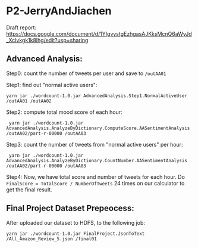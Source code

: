 # P2-JerryAndJiachen

Draft report: https://docs.google.com/document/d/1YIgvystgEzhgasAJKksMcnQ6aWyJd_Xclvkgk1k8lhg/edit?usp=sharing

## Advanced Analysis:

  Step0: count the number of tweets per user and save to `/outAA01`

  Step1: find out "normal active users": 
  
    yarn jar ./wordcount-1.0.jar AdvancedAnalysis.Step1.NormalActiveUser /outAA01 /outAA02
    
  Step2: compute total mood score of each hour:
  
     yarn jar ./wordcount-1.0.jar AdvancedAnalysis.AnalyzeByDictionary.ComputeScore.AASentimentAnalysis /outAA02/part-r-00000 /outAA03
     
  Step3: count the number of tweets from "normal active users" per hour:
     
     yarn jar ./wordcount-1.0.jar AdvancedAnalysis.AnalyzeByDictionary.CountNumber.AASentimentAnalysis /outAA02/part-r-00000 /outAA03
     
  Step4: Now, we have total score and number of tweets for each hour. Do `FinalScore = TotalScore / NumberOfTweets` 24 times on our calculator to get the final result.

## Final Project Dataset Prepeocess:

  After uploaded our dataset to HDFS, to the following job:
  
    yarn jar ./wordcount-1.0.jar FinalProject.JsonToText /All_Amazon_Review_5.json /final01

